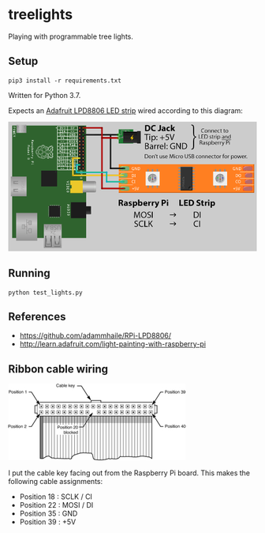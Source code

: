 # treelights
Playing with programmable tree lights.

## Setup
```
pip3 install -r requirements.txt
```

Written for Python 3.7.

Expects an [Adafruit LPD8806 LED
strip](https://learn.adafruit.com/digital-led-strip) wired according to this
diagram:

![Wiring diagram](docs/raspberry_pi_diagram.png)

## Running
```
python test_lights.py
```

## References
- https://github.com/adammhaile/RPi-LPD8806/
- http://learn.adafruit.com/light-painting-with-raspberry-pi

## Ribbon cable wiring

![Ribbon cable pins](docs/ribbon-cable.jpg)

I put the cable key facing out from the Raspberry Pi board.  This makes the
following cable assignments:

- Position 18 : SCLK / CI
- Position 22 : MOSI / DI
- Position 35 : GND
- Position 39 : +5V
